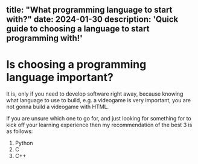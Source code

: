 title: "What programming language to start with?"
date: 2024-01-30
description: 'Quick guide to choosing a language to start programming with!'
---

# Is choosing a programming language important?

It is, only if you need to develop software right away, because knowing what language to use to build, e.g. a videogame is very important, you are not gonna build a videogame with HTML.

If you are unsure which one to go for, and just looking for something for to kick off your learning experience then my recommendation of the best 3 is as follows:

1. Python 
2. C
3. C++